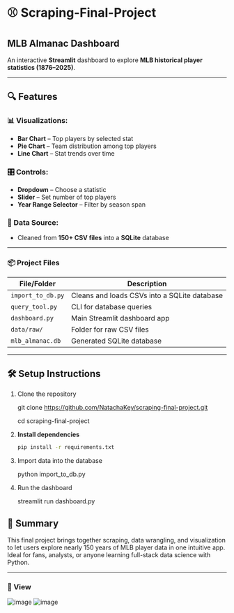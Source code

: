 
# ⚾️ Scraping-Final-Project

## MLB Almanac Dashboard

An interactive **Streamlit** dashboard to explore **MLB historical player statistics (1876–2025)**.

---

## 🔍 Features

### 📊 Visualizations:
- **Bar Chart** – Top players by selected stat  
- **Pie Chart** – Team distribution among top players  
- **Line Chart** – Stat trends over time  

### 🎛 Controls:
- **Dropdown** – Choose a statistic  
- **Slider** – Set number of top players  
- **Year Range Selector** – Filter by season span  

### 📂 Data Source:
- Cleaned from **150+ CSV files** into a **SQLite** database


---


### 📦 Project Files

| File/Folder       | Description                                  |
| ----------------- | -------------------------------------------- |
| `import_to_db.py` | Cleans and loads CSVs into a SQLite database |
| `query_tool.py`   | CLI for database queries                     |
| `dashboard.py`    | Main Streamlit dashboard app                 |
| `data/raw/`       | Folder for raw CSV files                     |
| `mlb_almanac.db`  | Generated SQLite database                    |

---
## 🛠 Setup Instructions

1. Clone the repository
   
   git clone  https://github.com/NatachaKey/scraping-final-project.git
   
   cd scraping-final-project


3. **Install dependencies**

   ```bash
   pip install -r requirements.txt
   

4. Import data into the database

   
   python import_to_db.py
   

5. Run the dashboard

   
   streamlit run dashboard.py
   


## 📄 Summary

This final project brings together scraping, data wrangling, and visualization to let users explore nearly 150 years of MLB player data in one intuitive app. Ideal for fans, analysts, or anyone learning full-stack data science with Python.


---

### 🚀 View

![image](https://github.com/user-attachments/assets/2b714684-fa2e-443b-9043-7ad6d9c7f56e)
![image](https://github.com/user-attachments/assets/d2e9693e-e3b9-47d5-bbd4-0554a0076aa1)





